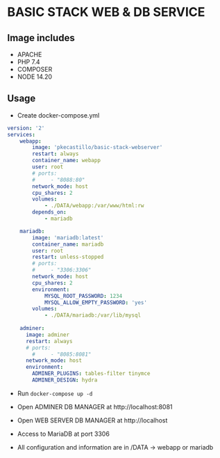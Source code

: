 # BASIC STACK WEB & DB SERVICE

## Image includes

* APACHE
* PHP 7.4
* COMPOSER
* NODE 14.20


## Usage

* Create docker-compose.yml

```yml
version: '2'
services:
    webapp:
        image: 'pkecastillo/basic-stack-webserver'
        restart: always
        container_name: webapp
        user: root
        # ports:
        #     - "8088:80"
        network_mode: host
        cpu_shares: 2
        volumes:
            - ./DATA/webapp:/var/www/html:rw
        depends_on:
            - mariadb

    mariadb:
        image: 'mariadb:latest'
        container_name: mariadb
        user: root
        restart: unless-stopped
        # ports:
        #     - "3306:3306"
        network_mode: host
        cpu_shares: 2
        environment:
            MYSQL_ROOT_PASSWORD: 1234
            MYSQL_ALLOW_EMPTY_PASSWORD: 'yes'
        volumes:
            - ./DATA/mariadb:/var/lib/mysql
            
    adminer:
      image: adminer
      restart: always
      # ports:
        #     - "8085:8081"
      network_mode: host
      environment:
        ADMINER_PLUGINS: tables-filter tinymce
        ADMINER_DESIGN: hydra
```

* Run ```docker-compose up -d```

* Open ADMINER DB MANAGER at http://localhost:8081

* Open WEB SERVER DB MANAGER at http://localhost

* Access to MariaDB at port 3306

* All configuration and information are in /DATA -> webapp or mariadb

